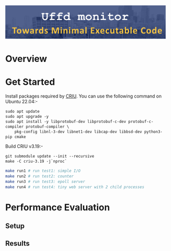 # ![](images/title.png)

# Overview

# Get Started

Install packages required by [CRIU](https://criu.org/Installation). You can use the following command on Ubuntu 22.04:-
```
sudo apt update
sudo apt upgrade -y
sudo apt install -y libprotobuf-dev libprotobuf-c-dev protobuf-c-compiler protobuf-compiler \
    pkg-config libnl-3-dev libnet1-dev libcap-dev libbsd-dev python3-pip cmake
```
Build CRIU v3.19:-
```
git submodule update --init --recursive
make -C criu-3.19 -j`nproc`
```

```sh
make run1 # run test1: simple I/O
make run2 # run test2: counter
make run3 # run test3: epoll server
make run4 # run test4: tiny web server with 2 child processes
```

# Performance Evaluation

## Setup

## Results